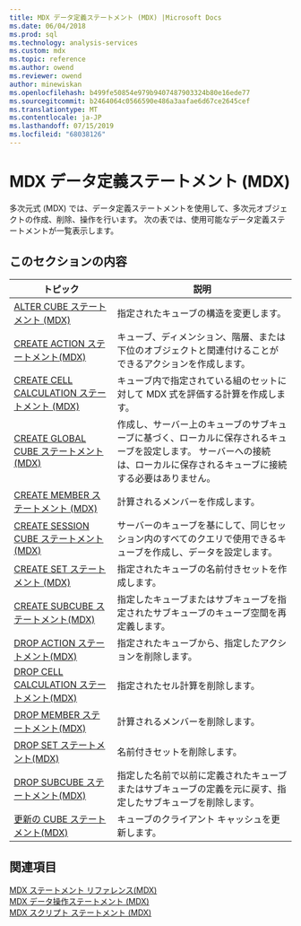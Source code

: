 ```yaml
---
title: MDX データ定義ステートメント (MDX) |Microsoft Docs
ms.date: 06/04/2018
ms.prod: sql
ms.technology: analysis-services
ms.custom: mdx
ms.topic: reference
ms.author: owend
ms.reviewer: owend
author: minewiskan
ms.openlocfilehash: b499fe50854e979b9407487903324b80e16ede77
ms.sourcegitcommit: b2464064c0566590e486a3aafae6d67ce2645cef
ms.translationtype: MT
ms.contentlocale: ja-JP
ms.lasthandoff: 07/15/2019
ms.locfileid: "68038126"
---
```

# <a name="mdx-data-definition-statements-mdx"></a>MDX データ定義ステートメント (MDX)


  多次元式 (MDX) では、データ定義ステートメントを使用して、多次元オブジェクトの作成、削除、操作を行います。 次の表では、使用可能なデータ定義ステートメントが一覧表示します。  
  
## <a name="in-this-section"></a>このセクションの内容  
  
|トピック|説明|  
|-----------|-----------------|  
|[ALTER CUBE ステートメント &#40;MDX&#41;](../mdx/mdx-data-definition-alter-cube.md)|指定されたキューブの構造を変更します。|  
|[CREATE ACTION ステートメント&#40;MDX&#41;](../mdx/mdx-data-definition-create-action.md)|キューブ、ディメンション、階層、または下位のオブジェクトと関連付けることができるアクションを作成します。|  
|[CREATE CELL CALCULATION ステートメント &#40;MDX&#41;](../mdx/mdx-data-definition-create-cell-calculation.md)|キューブ内で指定されている組のセットに対して MDX 式を評価する計算を作成します。|  
|[CREATE GLOBAL CUBE ステートメント&#40;MDX&#41;](../mdx/mdx-data-definition-create-global-cube.md)|作成し、サーバー上のキューブのサブキューブに基づく、ローカルに保存されるキューブを設定します。 サーバーへの接続は、ローカルに保存されるキューブに接続する必要はありません。|  
|[CREATE MEMBER ステートメント &#40;MDX&#41;](../mdx/mdx-data-definition-create-member.md)|計算されるメンバーを作成します。|  
|[CREATE SESSION CUBE ステートメント&#40;MDX&#41;](../mdx/mdx-data-definition-create-session-cube.md)|サーバーのキューブを基にして、同じセッション内のすべてのクエリで使用できるキューブを作成し、データを設定します。|  
|[CREATE SET ステートメント &#40;MDX&#41;](../mdx/mdx-data-definition-create-set.md)|指定されたキューブの名前付きセットを作成します。|  
|[CREATE SUBCUBE ステートメント&#40;MDX&#41;](../mdx/mdx-data-definition-create-subcube.md)|指定したキューブまたはサブキューブを指定されたサブキューブのキューブ空間を再定義します。|  
|[DROP ACTION ステートメント&#40;MDX&#41;](../mdx/mdx-data-definition-drop-action.md)|指定されたキューブから、指定したアクションを削除します。|  
|[DROP CELL CALCULATION ステートメント&#40;MDX&#41;](../mdx/mdx-data-definition-drop-cell-calculation.md)|指定されたセル計算を削除します。|  
|[DROP MEMBER ステートメント&#40;MDX&#41;](../mdx/mdx-data-definition-drop-member.md)|計算されるメンバーを削除します。|  
|[DROP SET ステートメント&#40;MDX&#41;](../mdx/mdx-data-definition-drop-set.md)|名前付きセットを削除します。|  
|[DROP SUBCUBE ステートメント&#40;MDX&#41;](../mdx/mdx-data-definition-drop-subcube.md)|指定した名前で以前に定義されたキューブまたはサブキューブの定義を元に戻す、指定したサブキューブを削除します。|  
|[更新の CUBE ステートメント&#40;MDX&#41;](../mdx/mdx-data-definition-refresh-cube.md)|キューブのクライアント キャッシュを更新します。|  
  
## <a name="see-also"></a>関連項目  
 [MDX ステートメント リファレンス&#40;MDX&#41;](../mdx/mdx-statement-reference-mdx.md)   
 [MDX データ操作ステートメント &#40;MDX&#41;](../mdx/mdx-data-manipulation-statements-mdx.md)   
 [MDX スクリプト ステートメント &#40;MDX&#41;](../mdx/mdx-scripting-statements-mdx.md)  
  
  

